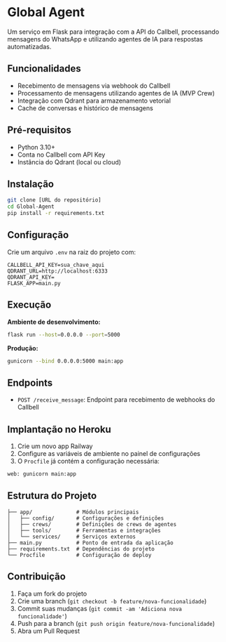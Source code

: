 # Global Agent

Um serviço em Flask para integração com a API do Callbell, processando mensagens do WhatsApp e utilizando agentes de IA para respostas automatizadas.

## Funcionalidades

- Recebimento de mensagens via webhook do Callbell
- Processamento de mensagens utilizando agentes de IA (MVP Crew)
- Integração com Qdrant para armazenamento vetorial
- Cache de conversas e histórico de mensagens

## Pré-requisitos

- Python 3.10+
- Conta no Callbell com API Key
- Instância do Qdrant (local ou cloud)

## Instalação

```bash
git clone [URL do repositório]
cd Global-Agent
pip install -r requirements.txt
```

## Configuração

Crie um arquivo `.env` na raiz do projeto com:

```env
CALLBELL_API_KEY=sua_chave_aqui
QDRANT_URL=http://localhost:6333
QDRANT_API_KEY=
FLASK_APP=main.py
```

## Execução

**Ambiente de desenvolvimento:**
```bash
flask run --host=0.0.0.0 --port=5000
```

**Produção:**
```bash
gunicorn --bind 0.0.0.0:5000 main:app
```

## Endpoints

- `POST /receive_message`: Endpoint para recebimento de webhooks do Callbell

## Implantação no Heroku

1. Crie um novo app Railway
2. Configure as variáveis de ambiente no painel de configurações
3. O `Procfile` já contém a configuração necessária:
```bash
web: gunicorn main:app
```

## Estrutura do Projeto
```
├── app/              # Módulos principais
│   ├── config/       # Configurações e definições
│   ├── crews/        # Definições de crews de agentes
│   ├── tools/        # Ferramentas e integrações
│   └── services/     # Serviços externos
├── main.py           # Ponto de entrada da aplicação
├── requirements.txt  # Dependências do projeto
└── Procfile          # Configuração de deploy
```

## Contribuição

1. Faça um fork do projeto
2. Crie uma branch (`git checkout -b feature/nova-funcionalidade`)
3. Commit suas mudanças (`git commit -am 'Adiciona nova funcionalidade'`)
4. Push para a branch (`git push origin feature/nova-funcionalidade`)
5. Abra um Pull Request